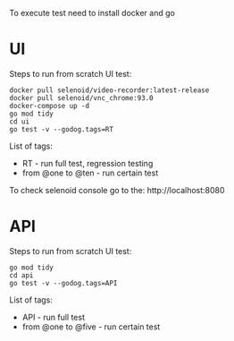 To execute test need to install docker and go

# UI

Steps to run from scratch UI test:
```
docker pull selenoid/video-recorder:latest-release
docker pull selenoid/vnc_chrome:93.0
docker-compose up -d
go mod tidy
cd ui
go test -v --godog.tags=RT
```

List of tags:
- RT - run full test, regression testing 
- from @one to @ten - run certain test 

To check selenoid console go to the:
http://localhost:8080

# API

Steps to run from scratch UI test:
```
go mod tidy
cd api
go test -v --godog.tags=API
```

List of tags:
- API - run full test
- from @one to @five - run certain test 